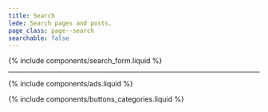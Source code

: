 ```yaml
---
title: Search
lede: Search pages and posts.
page_class: page--search
searchable: false
---
```


<section class="search-main  js-search" aria-label="Search Input">
    {% include components/search_form.liquid %}
</section>

<section class="search-results  js-search-results" aria-label="Search Results">
        <ul class="deck  js-search-results-list" id="search-results" role="list" aria-controlledby="search-button" aria-expanded="false" aria-live="polite"></ul>
</section>

--------

{% include components/ads.liquid %}

{% include components/buttons_categories.liquid %}

